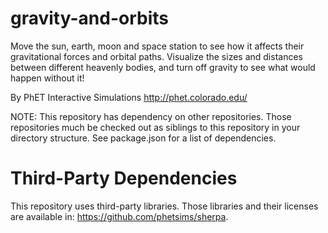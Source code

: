 gravity-and-orbits
==================

Move the sun, earth, moon and space station to see how it affects their gravitational forces and orbital paths. Visualize the sizes and distances between different heavenly bodies, and turn off gravity to see what would happen without it!

By PhET Interactive Simulations
http://phet.colorado.edu/

NOTE: This repository has dependency on other repositories. Those repositories
much be checked out as siblings to this repository in your directory structure.
See package.json for a list of dependencies.

Third-Party Dependencies
=============

This repository uses third-party libraries.
Those libraries and their licenses are available in: https://github.com/phetsims/sherpa.